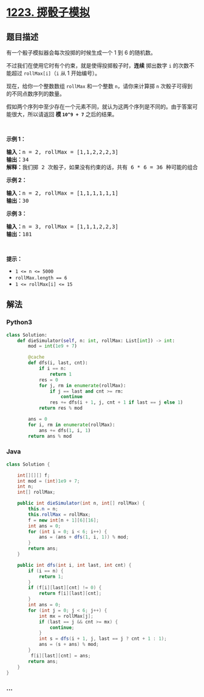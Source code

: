# [1223. 掷骰子模拟](https://leetcode-cn.com/problems/dice-roll-simulation)



## 题目描述

<!-- 这里写题目描述 -->

<p>有一个骰子模拟器会每次投掷的时候生成一个 1 到 6 的随机数。</p>

<p>不过我们在使用它时有个约束，就是使得投掷骰子时，<strong>连续</strong> 掷出数字&nbsp;<code>i</code>&nbsp;的次数不能超过&nbsp;<code>rollMax[i]</code>（<code>i</code>&nbsp;从 1 开始编号）。</p>

<p>现在，给你一个整数数组&nbsp;<code>rollMax</code>&nbsp;和一个整数&nbsp;<code>n</code>，请你来计算掷&nbsp;<code>n</code>&nbsp;次骰子可得到的不同点数序列的数量。</p>

<p>假如两个序列中至少存在一个元素不同，就认为这两个序列是不同的。由于答案可能很大，所以请返回 <strong>模&nbsp;<code>10^9 + 7</code></strong>&nbsp;之后的结果。</p>

<p>&nbsp;</p>

<p><strong>示例 1：</strong></p>

<pre><strong>输入：</strong>n = 2, rollMax = [1,1,2,2,2,3]
<strong>输出：</strong>34
<strong>解释：</strong>我们掷 2 次骰子，如果没有约束的话，共有 6 * 6 = 36 种可能的组合。但是根据 rollMax 数组，数字 1 和 2 最多连续出现一次，所以不会出现序列 (1,1) 和 (2,2)。因此，最终答案是 36-2 = 34。
</pre>

<p><strong>示例 2：</strong></p>

<pre><strong>输入：</strong>n = 2, rollMax = [1,1,1,1,1,1]
<strong>输出：</strong>30
</pre>

<p><strong>示例 3：</strong></p>

<pre><strong>输入：</strong>n = 3, rollMax = [1,1,1,2,2,3]
<strong>输出：</strong>181
</pre>

<p>&nbsp;</p>

<p><strong>提示：</strong></p>

<ul>
	<li><code>1 &lt;= n &lt;= 5000</code></li>
	<li><code>rollMax.length == 6</code></li>
	<li><code>1 &lt;= rollMax[i] &lt;= 15</code></li>
</ul>


## 解法

<!-- 这里可写通用的实现逻辑 -->

<!-- tabs:start -->

### **Python3**

<!-- 这里可写当前语言的特殊实现逻辑 -->

```python
class Solution:
    def dieSimulator(self, n: int, rollMax: List[int]) -> int:
        mod = int(1e9 + 7)

        @cache
        def dfs(i, last, cnt):
            if i == n:
                return 1
            res = 0
            for j, rm in enumerate(rollMax):
                if j == last and cnt >= rm:
                    continue
                res += dfs(i + 1, j, cnt + 1 if last == j else 1)
            return res % mod

        ans = 0
        for i, rm in enumerate(rollMax):
            ans += dfs(1, i, 1)
        return ans % mod
```

### **Java**

<!-- 这里可写当前语言的特殊实现逻辑 -->

```java
class Solution {

    int[][][] f;
    int mod = (int)1e9 + 7;
    int n;
    int[] rollMax;

    public int dieSimulator(int n, int[] rollMax) {
        this.n = n;
        this.rollMax = rollMax;
        f = new int[n + 1][6][16];
        int ans = 0;
        for (int i = 0; i < 6; i++) {
            ans = (ans + dfs(1, i, 1)) % mod;
        }
        return ans;
    }

    public int dfs(int i, int last, int cnt) {
        if (i == n) {
            return 1;
        }
        if (f[i][last][cnt] != 0) {
            return f[i][last][cnt];
        }
        int ans = 0;
        for (int j = 0; j < 6; j++) {
            int mx = rollMax[j];
            if (last == j && cnt >= mx) {
                continue;
            }
            int s = dfs(i + 1, j, last == j ? cnt + 1 : 1);
            ans = (s + ans) % mod;
        }
         f[i][last][cnt] = ans;
        return ans;
    }
}
```

### **...**

```

```

<!-- tabs:end -->
